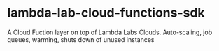 # lambda-lab-cloud-functions-sdk
 A Cloud Fuction layer on top of Lambda Labs Clouds. Auto-scaling, job queues, warming, shuts down of unused instances
